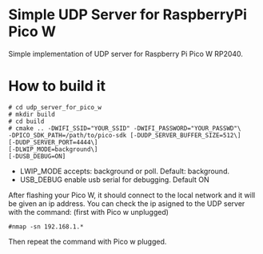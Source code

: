 # Simple UDP Server for RaspberryPi Pico W

Simple implementation of UDP server for Raspberry Pi Pico W RP2040.

# How to build it

```
# cd udp_server_for_pico_w
# mkdir build
# cd build
# cmake .. -DWIFI_SSID="YOUR_SSID" -DWIFI_PASSWORD="YOUR_PASSWD"\
-DPICO_SDK_PATH=/path/to/pico-sdk [-DUDP_SERVER_BUFFER_SIZE=512\]
[-DUDP_SERVER_PORT=4444\]
[-DLWIP_MODE=background\]
[-DUSB_DEBUG=ON]
```

- LWIP_MODE accepts: background or poll. Default: background.
- USB_DEBUG enable usb serial for debugging. Default ON

After flashing your Pico W, it should connect to the local network and it will be
given an ip address. You can check the ip asigned to the UDP server with the command:
(first with Pico w unplugged)
```
#nmap -sn 192.168.1.*
```
Then repeat the command with Pico w plugged.

